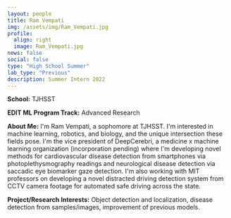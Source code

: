 ```yaml
---
layout: people
title: Ram Vempati
img: /assets/img/Ram_Vempati.jpg
profile:
  align: right
  image: Ram_Vempati.jpg
news: false
social: false
type: "High School Summer"
lab_type: "Previous"
description: Summer Intern 2022
---
```


**School:** TJHSST

**EDIT ML Program Track:**
Advanced Research

**About Me:**
I'm Ram Vempati, a sophomore at TJHSST. I'm interested in machine learning, robotics, and biology, and the unique intersection these fields pose. I'm the vice president of DeepCerebri, a medicine x machine learning organization (incorporation pending) where I'm developing novel methods for cardiovascular disease detection from smartphones via photoplethysmography readings and neurological disease detection via saccadic eye biomarker gaze detection. I'm also working with MIT professors on developing a novel distracted driving detection system from CCTV camera footage for automated safe driving across the state. 

**Project/Research Interests:**
Object detection and localization, disease detection from samples/images, improvement of previous models.
